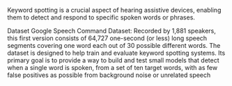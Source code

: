Keyword spotting is a crucial aspect of hearing assistive devices, enabling them to detect and respond to specific spoken words or phrases.

Dataset
Google Speech Command Dataset:
Recorded by 1,881 speakers, this first version
consists of 64,727 one-second (or less) long
speech segments covering one word each
out of 30 possible different words.
The dataset is designed to help train and
evaluate keyword spotting systems. Its
primary goal is to provide a way to build and
test small models that detect when a single
word is spoken, from a set of ten target
words, with as few false positives as possible
from background noise or unrelated speech
